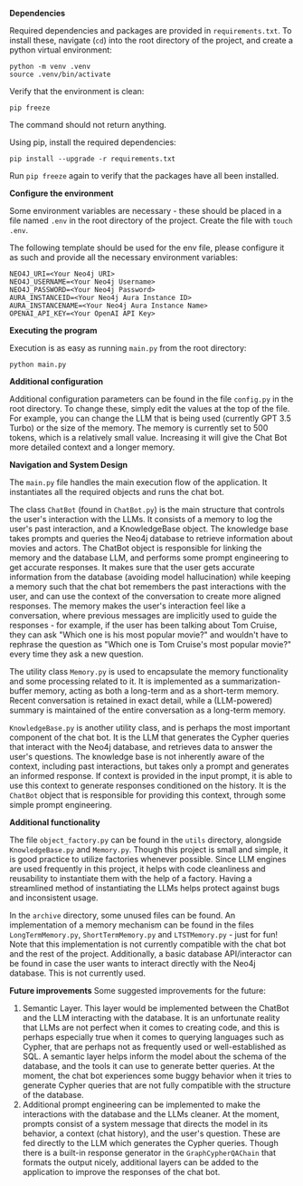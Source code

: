 **Dependencies**

Required dependencies and packages are provided in `requirements.txt`. To install these, navigate (`cd`) into the root directory of the project, and create a python virtual environment:
```
python -m venv .venv
source .venv/bin/activate
```
Verify that the environment is clean:
```
pip freeze
```
The command should not return anything.

Using pip, install the required dependencies:
```
pip install --upgrade -r requirements.txt
```
Run `pip freeze` again to verify that the packages have all been installed.

**Configure the environment**

Some environment variables are necessary - these should be placed in a file named `.env` in the root directory of the project. Create the file with `touch .env`.

The following template should be used for the env file, please configure it as such and provide all the necessary environment variables:

```
NEO4J_URI=<Your Neo4j URI>
NEO4J_USERNAME=<Your Neo4j Username>
NEO4J_PASSWORD=<Your Neo4j Password>
AURA_INSTANCEID=<Your Neo4j Aura Instance ID>
AURA_INSTANCENAME=<Your Neo4j Aura Instance Name>
OPENAI_API_KEY=<Your OpenAI API Key>
```

**Executing the program**

Execution is as easy as running `main.py` from the root directory:
```
python main.py
```

**Additional configuration**

Additional configuration parameters can be found in the file `config.py` in the root directory. To change these, simply edit the values at the top of the file. For example, you can change the LLM that is being used (currently GPT 3.5 Turbo) or the size of the memory. The memory is currently set to 500 tokens, which is a relatively small value. Increasing it will give the Chat Bot more detailed context and a longer memory.


**Navigation and System Design**

The `main.py` file handles the main execution flow of the application. It instantiates all the required objects and runs the chat bot. 

The class `ChatBot` (found in `ChatBot.py`) is the main structure that controls the user's interaction with the LLMs. It consists of a memory to log the user's past interaction, and a KnowledgeBase object. The knowledge base takes prompts and queries the Neo4j database to retrieve information about movies and actors. The ChatBot object is responsible for linking the memory and the database LLM, and performs some prompt engineering to get accurate responses. It makes sure that the user gets accurate information from the database (avoiding model hallucination) while keeping a memory such that the chat bot remembers the past interactions with the user, and can use the context of the conversation to create more aligned responses. The memory makes the user's interaction feel like a conversation, where previous messages are implicitly used to guide the responses - for example, if the user has been talking about Tom Cruise, they can ask "Which one is his most popular movie?" and wouldn't have to rephrase the question as "Which one is Tom Cruise's most popular movie?" every time they ask a new question.

The utility class `Memory.py` is used to encapsulate the memory functionality and some processing related to it. It is implemented as a summarization-buffer memory, acting as both a long-term and as a short-term memory. Recent conversation is retained in exact detail, while a (LLM-powered) summary is maintained of the entire conversation as a long-term memory.

`KnowledgeBase.py` is another utility class, and is perhaps the most important component of the chat bot. It is the LLM that generates the Cypher queries that interact with the Neo4j database, and retrieves data to answer the user's questions. The knowledge base is not inherently aware of the context, including past interactions, but takes only a prompt and generates an informed response. If context is provided in the input prompt, it is able to use this context to generate responses conditioned on the history. It is the `ChatBot` object that is responsible for providing this context, through some simple prompt engineering.


**Additional functionality**

The file `object_factory.py` can be found in the `utils` directory, alongside `KnowledgeBase.py` and `Memory.py`. Though this project is small and simple, it is good practice to utilize factories whenever possible. Since LLM engines are used frequently in this project, it helps with code cleanliness and reusability to instantiate them with the help of a factory. Having a streamlined method of instantiating the LLMs helps protect against bugs and inconsistent usage.

In the `archive` directory, some unused files can be found. An implementation of a memory mechanism can be found in the files `LongTermMemory.py`, `ShortTermMemory.py` and `LTSTMemory.py` - just for fun! Note that this implementation is not currently compatible with the chat bot and the rest of the project. Additionally, a basic database API/interactor can be found in case the user wants to interact directly with the Neo4j database. This is not currently used.


**Future improvements**
Some suggested improvements for the future:
1. Semantic Layer. This layer would be implemented between the ChatBot and the LLM interacting with the database. It is an unfortunate reality that LLMs are not perfect when it comes to creating code, and this is perhaps especially true when it comes to querying languages such as Cypher, that are perhaps not as frequently used or well-established as SQL. A semantic layer helps inform the model about the schema of the database, and the tools it can use to generate better queries. At the moment, the chat bot experiences some buggy behavior when it tries to generate Cypher queries that are not fully compatible with the structure of the database.
2. Additional prompt engineering can be implemented to make the interactions with the database and the LLMs cleaner. At the moment, prompts consist of a system message that directs the model in its behavior, a context (chat history), and the user's question. These are fed directly to the LLM which generates the Cypher queries. Though there is a built-in response generator in the `GraphCypherQAChain` that formats the output nicely, additional layers can be added to the application to improve the responses of the chat bot.

